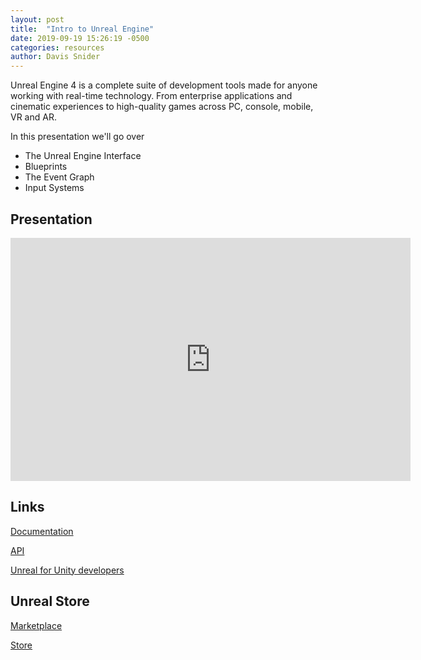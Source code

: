 ```yaml
---
layout: post
title:  "Intro to Unreal Engine"
date: 2019-09-19 15:26:19 -0500
categories: resources
author: Davis Snider
---
```


Unreal Engine 4 is a complete suite of development tools made for anyone working with real-time technology. From enterprise applications and cinematic experiences to high-quality games across PC, console, mobile, VR and AR.

In this presentation we'll go over
 * The Unreal Engine Interface
 * Blueprints
 * The Event Graph
 * Input Systems
 
## Presentation

<iframe src="https://docs.google.com/presentation/d/e/2PACX-1vTs-v8Peznn8R7XseJaSslEYbuPL-o1AYA9gZI_ago5X7J79t3fHtsGa8hM2pAWLahn3hA-xEnyq9FK/embed?start=false&loop=false&delayms=60000" frameborder="0" width="640" height="389" allowfullscreen="true" mozallowfullscreen="true" webkitallowfullscreen="true"></iframe>

## Links

[Documentation](https://docs.unrealengine.com/en-US/index.html)

[API](https://www.unrealengine.com/en-US/bing-search?keyword=&offset=0&filter=)

[Unreal for Unity developers](https://assetstore.unity.com/)

## Unreal Store

[Marketplace](https://www.unrealengine.com/en-US/blog/featured-free-marketplace-content---september-2019)

[Store](https://www.unrealengine.com/marketplace/en-US/store)